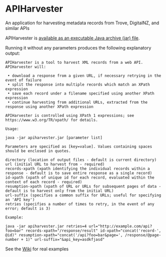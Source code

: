 # APIHarvester
An application for harvesting metadata records from Trove, DigitalNZ, and similar APIs

APIHarvester is [available as an executable Java archive (jar) file](https://github.com/Conal-Tuohy/APIHarvester/releases/tag/1.0). 

Running it without any parameters produces the following explanatory output:

```
APIHarvester is a tool to harvest XML records from a web API. APIHarvester will:

 • download a response from a given URL, if necessary retrying in the event of failure
 • split the response into multiple records which match an XPath expression
 • save each record under a filename specified using another XPath expression
 • continue harvesting from additional URLs, extracted from the response using another XPath expression

APIHarvester is controlled using XPath 1 expressions; see https://www.w3.org/TR/xpath/ for details.

Usage:

java -jar apiharvester.jar [parameter list]

Parameters are specified as [key=value]. Values containing spaces should be enclosed in quotes.

directory (location of output files - default is current directory)
url (initial URL to harvest from - required)
records-xpath (xpath identifying the individual records within a response - default is to save entire response as a single record)
id-xpath (xpath of unique id for each record, evaluated within the context of each record - required)
resumption-xpath (xpath of URL or URLs for subsequent pages of data - default is to harvest only from the initial URL)
url-suffix (specifies a common suffix for URLs; useful for specifying an 'API key')
retries (specifies a number of times to retry, in the event of any error; default is 3)

Example:

java -jar apiharvester.jar retries=4 url="http://example.com/api?foo=bar" records-xpath="/response/result" id-xpath="concat('record-', @id)" resumption-xpath="concat('/api?foo=bar&page=', /response/@page-number + 1)" url-suffix="&api_key=asdkfjasd"

```

See the [Wiki](https://github.com/Conal-Tuohy/APIHarvester/wiki) for real examples
